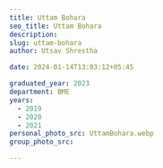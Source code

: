 ```yaml
---
title: Uttam Bohara
seo_title: Uttam Bohara
description: 
slug: uttam-bohara
author: Utsav Shrestha

date: 2024-01-14T13:03:12+05:45

graduated_year: 2023
department: BME
years:
  - 2019
  - 2020
  - 2021
personal_photo_src: UttamBohara.webp
group_photo_src:

---
```


